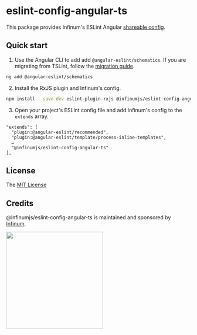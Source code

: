 # eslint-config-angular-ts

This package provides Infinum's ESLint Angular [shareable config](https://eslint.org/docs/developer-guide/shareable-configs.html).

## Quick start

1. Use the Angular CLI to add add `@angular-eslint/schematics`. If you are migrating from TSLint, follow the [migration guide](https://github.com/angular-eslint/angular-eslint#migrating-an-angular-cli-project-from-codelyzer-and-tslint).

```sh
ng add @angular-eslint/schematics
```

2. Install the RxJS plugin and Infinum's config.

```sh
npm install --save-dev eslint-plugin-rxjs @infinumjs/eslint-config-angular-ts
```

3. Open your project's ESLint config file and add Infinum's config to the `extends` array.

```
"extends": [
  "plugin:@angular-eslint/recommended",
  "plugin:@angular-eslint/template/process-inline-templates",
  …
  "@infinumjs/eslint-config-angular-ts"
],
```

## License

The [MIT License](../LICENSE)

## Credits

@infinumjs/eslint-config-angular-ts is maintained and sponsored by
[Infinum](https://www.infinum.com).

<img src="https://infinum.com/infinum.png" width="264">
